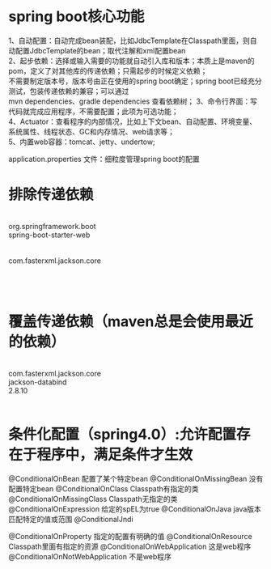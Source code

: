 # spring boot核心功能
1、自动配置：自动完成bean装配，比如JdbcTemplate在Classpath里面，则自动配置JdbcTemplate的bean；取代注解和xml配置bean<br>
2、起步依赖：选择或输入需要的功能就自动引入库和版本；本质上是maven的pom，定义了对其他库的传递依赖；只需起步的时候定义依赖；<br>
           不需要制定版本号，版本号由正在使用的spring boot确定；spring boot已经充分测试，包装传递依赖的兼容；可以通过  <br>
           mvn dependencies、gradle dependencies 查看依赖树；
3、命令行界面：写代码就完成应用程序，不需要配置；此项为可选功能；<br>
4、Actuator：查看程序的内部情况，比如上下文bean、自动配置、环境变量、系统属性、线程状态、GC和内存情况、web请求等；<br>
5、内置web容器：tomcat、jetty、undertow;<br>

application.properties 文件：细粒度管理spring boot的配置<br>

# 排除传递依赖 <br>
<dependency> <br>
    <groupId>org.springframework.boot</groupId> <br>
    <artifactId>spring-boot-starter-web</artifactId> <br>
    <exclusions> <br>
        <exclusion> <br>
            <groupId>com.fasterxml.jackson.core</groupId> <br>
        </exclusion> <br>
    </exclusions> <br>
</dependency> <br>

# 覆盖传递依赖（maven总是会使用最近的依赖）<br>
<dependency> <br>
    <groupId>com.fasterxml.jackson.core</groupId> <br>
    <artifactId>jackson-databind</artifactId> <br>
    <version>2.8.10</version> <br>
</dependency> <br>

# 条件化配置（spring4.0）:允许配置存在于程序中，满足条件才生效<br>
@ConditionalOnBean                配置了某个特定bean
@ConditionalOnMissingBean         没有配置特定bean
@ConditionalOnClass               Classpath有指定的类
@ConditionalOnMissingClass        Classpath无指定的类
@ConditionalOnExpression          给定的spEL为true
@ConditionalOnJava                java版本匹配特定的值或范围
@ConditionalJndi                  

@ConditionalOnProperty            指定的配置有明确的值
@ConditionalOnResource            Classpath里面有指定的资源
@ConditionalOnWebApplication      这是web程序
@ConditionalOnNotWebApplication   不是web程序








